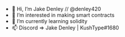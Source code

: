- 👋 Hi, I’m Jake Denley // @denley420
- 👀 I’m interested in making smart contracts
- 🌱 I’m currently learning solidity
- 📫 Discord => Jake Denley | KushType#1680

<!---
denley420/denley420 is a ✨ special ✨ repository because its `README.md` (this file) appears on your GitHub profile.
You can click the Preview link to take a look at your changes.
--->
